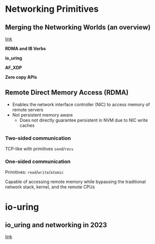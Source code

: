 # Networking Primitives

## Merging the Networking Worlds (an overview)

[link](https://netdevconf.info/0x16/session.html?Merging-the-Networking-Worlds)

**RDMA and IB Verbs**

**io_uring**

**AF_XDP**

**Zero copy APIs**

## Remote Direct Memory Access (RDMA)

* Enables the network interface controller (NIC) to access memory of remote servers
* Not persistent memory aware
    * Does not directly guarantee persistent in NVM due to NIC write caches

### Two-sided communication

TCP-like with primitives `send`/`recv`

### One-sided communication

Primitives: `read`/`write`/`atomic`

Capable of accessing remote memory while bypassing the traditional network stack, kernel, and the remote CPUs

# io-uring

## io_uring and networking in 2023

[link](https://github.com/axboe/liburing/wiki/io_uring-and-networking-in-2023)

